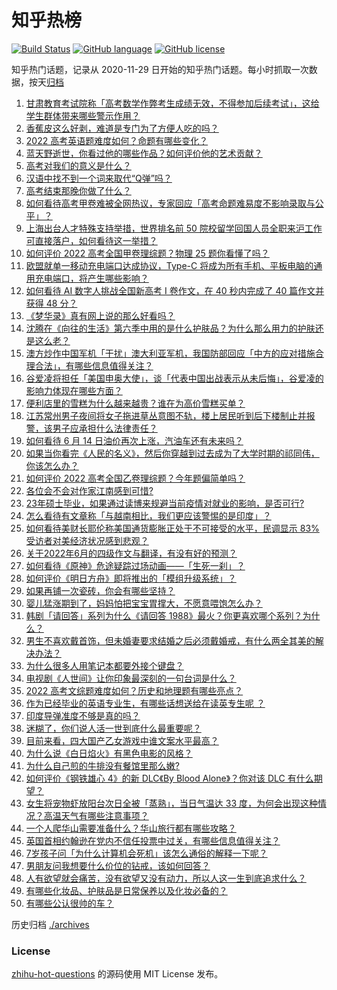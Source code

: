 # 知乎热榜
[![Build Status](https://github.com/ToWeLong/zhihu-hot-questions/workflows/CI/badge.svg)](https://github.com/ToWeLong/zhihu-hot-questions/actions)
[![GitHub language](https://img.shields.io/badge/language-golang-orange.svg)](https://golang.org/)
[![GitHub license](https://img.shields.io/github/license/ToWeLong/zhihu-hot-questions)](https://github.com/ToWeLong/zhihu-hot-questions/blob/main/LICENSE)

知乎热门话题，记录从 2020-11-29 日开始的知乎热门话题。每小时抓取一次数据，按天[归档](./archives)

<!-- BEGIN -->

1. [甘肃教育考试院称「高考数学作弊考生成绩无效，不得参加后续考试」，这给学生群体带来哪些警示作用？](https://www.zhihu.com/question/536638712)
1. [香蕉皮这么好剥，难道是专门为了方便人吃的吗？](https://www.zhihu.com/question/435649196)
1. [2022 高考英语题难度如何？命题有哪些变化？](https://www.zhihu.com/question/536666042)
1. [蓝天野逝世，你看过他的哪些作品？如何评价他的艺术贡献？](https://www.zhihu.com/question/536687072)
1. [高考对我们的意义是什么？](https://www.zhihu.com/question/314609800)
1. [汉语中找不到一个词来取代“Q弹”吗？](https://www.zhihu.com/question/536132184)
1. [高考结束那晚你做了什么？](https://www.zhihu.com/question/529368488)
1. [如何看待高考甲卷难被全网热议，专家回应「高考命题难易度不影响录取与公平」？](https://www.zhihu.com/question/536557736)
1. [上海出台人才特殊支持举措，世界排名前 50 院校留学回国人员全职来沪工作可直接落户，如何看待这一举措？](https://www.zhihu.com/question/536546752)
1. [如何评价 2022 高考全国甲卷理综题？物理 25 题你看懂了吗？](https://www.zhihu.com/question/536505698)
1. [欧盟就单一移动充电端口达成协议，Type-C 将成为所有手机、平板电脑的通用充电端口，将产生哪些影响？](https://www.zhihu.com/question/536542523)
1. [如何看待 AI 数字人挑战全国新高考 Ⅰ 卷作文，在 40 秒内完成了 40 篇作文并获得 48 分？](https://www.zhihu.com/question/536534408)
1. [《梦华录》真有网上说的那么好看吗？](https://www.zhihu.com/question/536375720)
1. [沈腾在《向往的生活》第六季中用的是什么护肤品？为什么那么用力的护肤还是这么老？](https://www.zhihu.com/question/536285606)
1. [澳方炒作中国军机「干扰」澳大利亚军机，我国防部回应「中方的应对措施合理合法」，有哪些信息值得关注？](https://www.zhihu.com/question/536487374)
1. [谷爱凌将担任「美国申奥大使」，谈「代表中国出战表示从未后悔」，谷爱凌的影响力体现在哪些方面？](https://www.zhihu.com/question/536648225)
1. [便利店里的雪糕为什么越来越贵？谁在为高价雪糕买单？](https://www.zhihu.com/question/536635430)
1. [江苏常州男子夜间将女子拖进草丛意图不轨，楼上居民听到后下楼制止并报警，该男子应承担什么法律责任？](https://www.zhihu.com/question/536564043)
1. [如何看待 6 月 14 日油价再次上涨，汽油车还有未来吗？](https://www.zhihu.com/question/536374172)
1. [如果当你看完《人民的名义》，然后你穿越到过去成为了大学时期的祁同伟，你该怎么办？](https://www.zhihu.com/question/521307633)
1. [如何评价 2022 高考全国乙卷理综题？今年题偏简单吗？](https://www.zhihu.com/question/536628148)
1. [各位会不会对作家江南感到可惜?](https://www.zhihu.com/question/534522677)
1. [23年硕士毕业，如果通过读博来规避当前疫情对就业的影响，是否可行?](https://www.zhihu.com/question/535491235)
1. [怎么看待有文章称「与越南相比，我们更应该警惕的是印度」？](https://www.zhihu.com/question/536506592)
1. [如何看待美财长耶伦称美国通货膨胀正处于不可接受的水平，民调显示 83% 受访者对美经济状况感到悲观？](https://www.zhihu.com/question/536629782)
1. [关于2022年6月的四级作文与翻译，有没有好的预测？](https://www.zhihu.com/question/533639913)
1. [如何看待《原神》危途疑踪过场动画——「生死一刹」？](https://www.zhihu.com/question/536254319)
1. [如何评价《明日方舟》即将推出的「模组升级系统」？](https://www.zhihu.com/question/536387062)
1. [如果再铺一次瓷砖，你会有哪些坚持？](https://www.zhihu.com/question/535814883)
1. [婴儿猛涨期到了，妈妈怕把宝宝胃撑大，不愿意喂饱怎么办？](https://www.zhihu.com/question/491530067)
1. [韩剧「请回答」系列为什么《请回答 1988》最火？你更喜欢哪个系列？为什么？](https://www.zhihu.com/question/534573563)
1. [男生不喜欢戴首饰，但未婚妻要求结婚之后必须戴婚戒，有什么两全其美的解决办法？](https://www.zhihu.com/question/516779881)
1. [为什么很多人用笔记本都要外接个键盘？](https://www.zhihu.com/question/334473630)
1. [电视剧《人世间》让你印象最深刻的一句台词是什么？](https://www.zhihu.com/question/534727233)
1. [2022 高考文综题难度如何？历史和地理题有哪些亮点？](https://www.zhihu.com/question/536628172)
1. [作为已经毕业的英语专业生，有哪些话想送给在读英专生呢 ？](https://www.zhihu.com/question/535151659)
1. [印度导弹准度不够是真的吗？](https://www.zhihu.com/question/521002892)
1. [迷糊了，你们说人活一世到底什么最重要呢？](https://www.zhihu.com/question/536472620)
1. [目前来看，四大国产乙女游戏中谁文案水平最高？](https://www.zhihu.com/question/530236526)
1. [为什么说《白日焰火》有黑色电影的风格？](https://www.zhihu.com/question/23165394)
1. [为什么自己煎的牛排没有餐馆里那么嫩?](https://www.zhihu.com/question/28343823)
1. [如何评价《钢铁雄心 4》的新 DLC《By Blood Alone》？你对该 DLC 有什么期望？](https://www.zhihu.com/question/536625926)
1. [女生将宠物虾放阳台次日全被「蒸熟」，当日气温达 33 度，为何会出现这种情况？高温天气有哪些注意事项？](https://www.zhihu.com/question/536137673)
1. [一个人爬华山需要准备什么？华山旅行都有哪些攻略？](https://www.zhihu.com/question/535128480)
1. [英国首相约翰逊在党内不信任投票中过关，有哪些信息值得关注？](https://www.zhihu.com/question/536471346)
1. [7岁孩子问「为什么计算机会死机」该怎么通俗的解释一下呢？](https://www.zhihu.com/question/534864127)
1. [男朋友问我想要什么价位的钻戒，该如何回答？](https://www.zhihu.com/question/528252617)
1. [人有欲望就会痛苦，没有欲望又没有动力，所以人这一生到底追求什么？](https://www.zhihu.com/question/536464609)
1. [有哪些化妆品、护肤品是日常保养以及化妆必备的？](https://www.zhihu.com/question/533800040)
1. [有哪些公认很帅的车？](https://www.zhihu.com/question/67380421)

<!-- END -->

历史归档 [./archives](./archives)


### License
[zhihu-hot-questions](https://github.com/towelong/zhihu-hot-questions) 的源码使用 MIT License 发布。